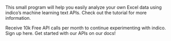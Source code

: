 This small program will help you easily analyze your own Excel data using indico’s machine learning text APIs.
Check out the tutorial for more information.

Receive 10k Free API calls per month to continue experimenting with indico. Sign up here.
Get started with our APIs on our docs!
